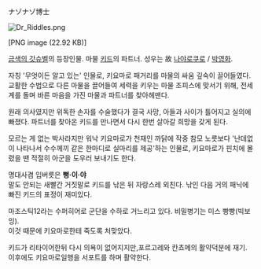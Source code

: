 ナゾナゾ博士

![Dr_Riddles.png](//rv.wkcdn.net/http://rigvedawiki.net/r1/pds/Dr_Riddles.png)

[PNG image (22.92 KB)]

[금색의 갓슈벨](%EA%B8%88%EC%83%89%EC%9D%98%20%EA%B0%93%EC%8A%88%EB%B2%A8.md)의
등장인물. 마물 [키드](%ED%82%A4%EB%93%9C.md)의 파트너. 성우는 故 [나야로쿠로](%EB%82%98%EC%95%BC%20%EB%A1%9C%EC%BF%A0%EB%A1%9C.md) /
[박영화](%EB%B0%95%EC%98%81%ED%99%94.md).

자칭 '무엇이든 알고 있는' 인물로, 키요마로 패거리를 마물의 싸움 깊숙이 끌어들였다.  
교활한 수법으로 다른 마물을 끌어들여 세력을 키우는 마물 조피스에 맞서기 위해, 전세계를 돌며 바른 마음을 가진 마물과 파트너를 찾아헤맨다.

원래 의사였지만 위독한 손자를 수술했다가 결국 사망, 아들과 사이가 틀어지고 실의에 빠졌다. 파트너를 찾아온 키드를 만나면서 다시 한번
살아갈 희망을 갖게 된다.

모르는 게 없는 박사라지만 워낙 키요마로가 천재인 까닭에 작중 참모 노릇보다 '난데없이 나타나서 수수께끼 같은 한마디로 실마리를 제공'하는
인물로, 키요마로가 핀치에 몰렸을 땐 적절히 아군을 도우러 보내기도 한다.

명대사겸 입버릇은 **뻥·이·야**  
말도 안되는 새빨간 거짓말로 키드를 낚은 뒤 자랑스레 외친다. 낚인 다음 거의 패닉에 빠진 키드의 표정이 재미있다.

마조스틱12라는 수퍼히어로 군단을 수하로 거느리고 있다. 비밀병기는 미스 빵빵(빅보잉).  
이것 때문에 키요마로한테 죽도록 처맞았다.

키드가 리타이어한뒤 다시 의욕이 없어지지만,포르고레와 칸쵸메의 활약덕분에 재기.  
이후에도 키요마로일행을 서포트를 하며 활약한다.

